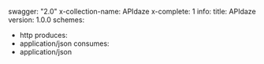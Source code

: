 swagger: "2.0"
x-collection-name: APIdaze
x-complete: 1
info:
  title: APIdaze
  version: 1.0.0
schemes:
- http
produces:
- application/json
consumes:
- application/json